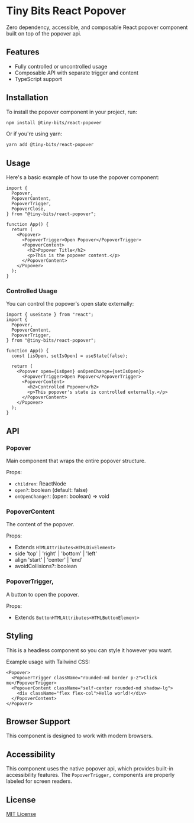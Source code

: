 # Tiny Bits React Popover

Zero dependency, accessible, and composable React popover component built on top of the popover api.

## Features

- Fully controlled or uncontrolled usage
- Composable API with separate trigger and content
- TypeScript support

## Installation

To install the popover component in your project, run:

```bash
npm install @tiny-bits/react-popover
```

Or if you're using yarn:

```bash
yarn add @tiny-bits/react-popover
```

## Usage

Here's a basic example of how to use the popover component:

```tsx
import {
  Popover,
  PopoverContent,
  PopoverTrigger,
  PopoverClose,
} from "@tiny-bits/react-popover";

function App() {
  return (
    <Popover>
      <PopoverTrigger>Open Popover</PopoverTrigger>
      <PopoverContent>
        <h2>Popover Title</h2>
        <p>This is the popover content.</p>
      </PopoverContent>
    </Popover>
  );
}
```

### Controlled Usage

You can control the popover's open state externally:

```tsx
import { useState } from "react";
import {
  Popover,
  PopoverContent,
  PopoverTrigger,
} from "@tiny-bits/react-popover";

function App() {
  const [isOpen, setIsOpen] = useState(false);

  return (
    <Popover open={isOpen} onOpenChange={setIsOpen}>
      <PopoverTrigger>Open Popover</PopoverTrigger>
      <PopoverContent>
        <h2>Controlled Popover</h2>
        <p>This popover's state is controlled externally.</p>
      </PopoverContent>
    </Popover>
  );
}
```

## API

### Popover

Main component that wraps the entire popover structure.

Props:

- `children`: ReactNode
- `open?`: boolean (default: false)
- `onOpenChange?`: (open: boolean) => void

### PopoverContent

The content of the popover.

Props:

- Extends `HTMLAttributes<HTMLDivElement>`
- side 'top' | 'right' | 'bottom' | 'left'
- align 'start' | 'center' | 'end'
- avoidCollisions?: boolean

### PopoverTrigger,

A button to open the popover.

Props:

- Extends `ButtonHTMLAttributes<HTMLButtonElement>`

## Styling

This is a headless component so you can style it however you want.

Example usage with Tailwind CSS:

```tsx
<Popover>
  <PopoverTrigger className="rounded-md border p-2">Click me</PopoverTrigger>
  <PopoverContent className="self-center rounded-md shadow-lg">
    <div className="flex flex-col">Hello world!</div>
  </PopoverContent>
</Popover>
```

## Browser Support

This component is designed to work with modern browsers.

## Accessibility

This component uses the native popover api, which provides built-in accessibility features. The `PopoverTrigger,` components are properly labeled for screen readers.

## License

[MIT License](LICENSE)
